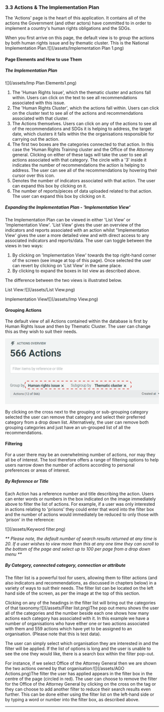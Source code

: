 ### 3.3 Actions & The Implementation Plan

The 'Actions' page is the heart of this application. It contains all of the actions the Government \(and other actors\) have committed to in order to implement a country's human rights obligations and the SDGs.

When you first arrive on this page, the default view is to group the actions by both human rights issue and by thematic cluster. This is the National Implementation Plan.![](/assets/Implementation Plan 1.png)

#### Page Elements and How to use Them

##### The Implementation Plan

![](/assets/Imp Plan Elements1.png)

1. The 'Human Rights Issue', which the thematic cluster and actions fall within. Users can click on the text to see all recommendations associated with this issue.
2. The 'Human Rights Cluster', which the actions fall within. Users can click on the cluster text to see all of the actions and recommendations associated with that cluster.
3. The Actions themselves. Users can click on any of the actions to see all of the recommendations and SDGs it is helping to address, the target date, which clusters it falls within the the organisations responsible for carrying out the action.
4. The first two boxes are the categories connected to that action. In this case the 'Human Rights Training cluster and the Office of the Attorney general. Clicking on either of these tags will take the user to see all actions associated with that category. The circle with a '3' inside it indicates the number of recommendations the action is helping to address. The user can see all of the recommendations by hovering their cursor over this icon.
5. Denotes the number of indicators associated with that action. The user can expand this box by clicking on it.
6. The number of reports/pieces of data uploaded related to that action. The user can expand this box by clicking on it.

##### Expanding the Implementation Plan - 'Implementation View'

The Implementation Plan can be viewed in either 'List View' or 'Implementation View'. 'List View' gives the user an overview of the indicators and reports associated with an action whilst "Implementation View' gives the user a more detailed view and with direct access to any associated indicators and reports/data.  The user can toggle between the views in two ways:

1. By clicking on 'Implementation View' towards the top right-hand corner of the screen \(see image at top of this page\). Once selected the user can revert by clicking on 'List View' in the same place.
2. By clicking to expand the boxes in list view as described above.

The difference between the two views is illustrated below.

List View:![](/assets/List View.png)

Implementation View![](/assets/Imp View.png)

#### Grouping Actions

The default view of all Actions contained within the database is first by Human Rights Issue and then by Thematic Cluster. The user can change this as they wish to suit their needs.

![](/assets/Grouping.png)

By clicking on the cross next to the grouping or sub-grouping category selected the user can remove that category and select their preferred category from a drop down list. Alternatively, the user can remove both grouping categories and just have an un-grouped list of all the recommendations.

#### Filtering

For a user there may be an overwhelming number of actions, nor may they all be of interest. The tool therefore offers a range of filtering options to help users narrow down the number of actions according to personal preferences or areas of interest.

##### By Reference or Title

Each Action has a reference number and title describing the action. Users can enter words or numbers in the box indicated on the image immediately above to filter the list of actions. For example, if a user was only interested in actions relating to 'prisons' they could enter that word into the filter box and the number of actions would immediately be reduced to only those with 'prison' in the reference:

![](/assets/Keyword filter.png)

_\*\* Please note, the default number of search results returned at any time is 20. If a user wishes to view more than this at any one time they can scroll to the bottom of the page and select up to 100 per page from a drop down menu \*\*_

##### By Category, connected category, connection or attribute

The filter list is a powerful tool for users, allowing them to filter actions \(and also indicators and recommendations, as discussed in chapters below\) in a variety of ways to suit their needs. The filter list can be located on the left hand side of the screen, as per the image at the top of this section.

Clicking on any of the headings in the filter list will bring out the categories of that taxonomy:![](/assets/Filter list.png)The pop out menu shows the user all of the categories and the number beside each one shows how many actions each category has associated with it. In this example we have a number of organisations who have either one or two actions associated with them and 559 actions which have yet to be assigned to an organisation. \(Please note that this is test data\).

The user can simply select which organisation they are interested in and the filter will be applied. If the list of options is long and the user is unable to see the one they would like, there is a search box within the filter pop-out.

For instance, if we select Office of the Attorney General then we are shown the two actions owned by that organisation:![](/assets/AGO Actions.png)The filter the user has applied appears in the filter box in the centre of the page \(circled in red\). The user can choose to remove the filter for the Office of the Attorney General by clicking on the cross on the tag or they can choose to add another filter to reduce their search results even further. This can be done either using the filter list on the left-hand side or by typing a word or number into the filter box, as described above.

---



